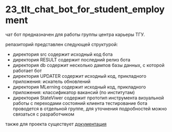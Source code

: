 # 23_tlt_chat_bot_for_student_employment

чат бот предназначен для работы группы центра карьеры ТГУ.

репазиторий представлен следующей структурой:
* директория src содержит исходный код бота
* директория RESULT содержит последний релиз бота
* директория db содержит несколько дампов базы данных, с которой работает бот
* директория UPDATER содержит исходный код, прикладного приложения: искатель обновлений
* директория MLerning содержит исходный код, прикладного приложения: классификатор вакансий (по институтам)
* директория StateViwer содержит прототип инструмента визуальной работы с переходами состояний клиента
тестирование бота проводется в отдельной группе, для уточнения подробностей можно связаться с разработчиком

также для проекта существует [документация](https://htmlpreview.github.io/?https://github.com/doronin-nikita/23_tlt_chat_bot_for_student_employment/html/index.html)
